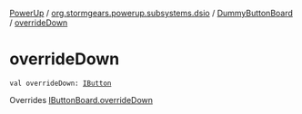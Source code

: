 [PowerUp](../../index.md) / [org.stormgears.powerup.subsystems.dsio](../index.md) / [DummyButtonBoard](index.md) / [overrideDown](./override-down.md)

# overrideDown

`val overrideDown: `[`IButton`](../../org.stormgears.utils.dsio/-i-button/index.md)

Overrides [IButtonBoard.overrideDown](../-i-button-board/override-down.md)

